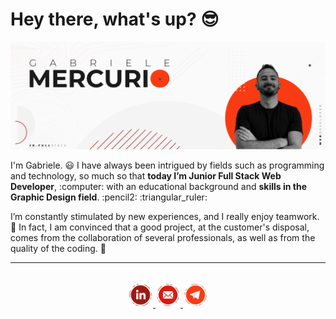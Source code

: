 <h1>Hey there, what's up? 😎</h1>
<img src="https://raw.githubusercontent.com/gabrielemercurio-web/gabrielemercurio-web/master/img/banner-gh-2.png" alt=" Gabriele Mercurio - Jr. Full Stack Web Developer">
<p>I'm Gabriele. 😃 I have always been intrigued by fields such as programming and technology, so much so that <strong>today I’m Junior Full Stack Web Developer</strong>, :computer: with an educational background and <strong>skills in the Graphic Design field</strong>. :pencil2: :triangular_ruler:</p>
<p>I’m constantly stimulated by new experiences, and I really enjoy teamwork. 💪 In fact, I am convinced that a good project, at the customer's disposal, comes from the collaboration of several professionals, as well as from the quality of the coding. 👾</p>
<hr style="height:1px;border-color:#f93b13;">
<br>
<address style="text-align:center;max-width:350px;margin:auto;">
<a href="https://www.linkedin.com/in/gabriele-mercurio/"> <img width="40px" src="https://raw.githubusercontent.com/gabrielemercurio-web/gabrielemercurio-web/master/img/icon-gh-03.png" alt="Linkedin-red-icon"> </a>
<a href="mailto:gabrielemercurio.web@gmail.com"> <img width="40px" src="https://raw.githubusercontent.com/gabrielemercurio-web/gabrielemercurio-web/master/img/icon-gh-05.png" alt="Email-red-icon"> </a>
<a href="https://t.me/GabrieleMercurio"> <img width="40px" src="https://raw.githubusercontent.com/gabrielemercurio-web/gabrielemercurio-web/master/img/icon-gh-04.png" alt="Telegram-red-icon"> </a>
</address>
